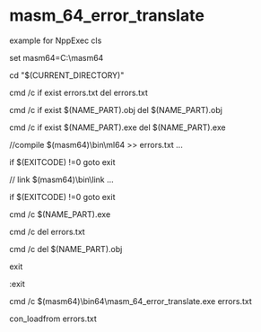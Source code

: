 # masm_64_error_translate

example for NppExec
cls

set masm64=C:\masm64

cd "$(CURRENT_DIRECTORY)"

cmd /c if exist errors.txt del errors.txt

cmd /c if exist $(NAME_PART).obj del $(NAME_PART).obj

cmd /c if exist $(NAME_PART).exe del $(NAME_PART).exe

//compile $(masm64)\bin\ml64 >> errors.txt ...

if $(EXITCODE) !=0 goto exit

// link $(masm64)\bin\link ...

if $(EXITCODE) !=0 goto exit

cmd /c $(NAME_PART).exe

cmd /c del errors.txt

cmd /c del $(NAME_PART).obj

exit

:exit

cmd /c $(masm64)\bin64\masm_64_error_translate.exe errors.txt

con_loadfrom errors.txt
